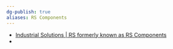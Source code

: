 ```yaml
---
dg-publish: true
aliases: RS Components
---
```


- [Industrial Solutions | RS formerly known as RS Components](https://hken.rs-online.com)
- 